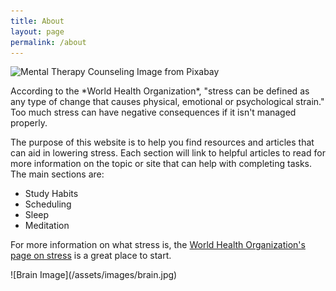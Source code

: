 ```yaml
---
title: About
layout: page
permalink: /about
---
```

<div class="content-left" markdown="1">
<p><img src="https://cdn.pixabay.com/photo/2021/12/02/22/02/mental-6841357_1280.png" alt="Mental Therapy Counseling Image from Pixabay"/></p>
<p> According to the *World Health Organization*, "stress can be defined as any type of change that causes physical, emotional or psychological strain." Too much stress can have negative consequences if it isn't managed properly.</p>
<p>The purpose of this website is to help you find resources and articles that can aid in lowering stress.
    Each section will link to helpful articles to read for more information on the topic or site that can help with completing tasks.
    The main sections are:</p>

<ul>
    <li>Study Habits</li>
    <li>Scheduling</li>
    <li>Sleep</li>
    <li>Meditation</li>
</ul>

<p>For more information on what stress is, the <a href="https://www.who.int/news-room/questions-and-answers/item/stress#:~:text=Stress%20can%20be%20defined%20as,to%20your%20overall%20well%2Dbeing." target="_blank"> World Health Organization's page on stress</a> is a great place to start.</p>
</div>
<div class="img-right" markdown="1">
![Brain Image](/assets/images/brain.jpg)
</div>